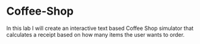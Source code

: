 # Coffee-Shop
In this lab I will create an interactive text based Coffee Shop simulator that calculates a receipt based on how many items the user wants to order.
